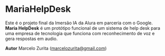 # MariaHelpDesk
Este é o projeto final da Imersão IA da Alura em parceria com o Google. **Maria HelpDesk** é um protótipo funcional de um sistema de help desk para uma empresa de tecnologia que funciona com reconhecimento de voz e gera respostas em audio.

**Autor** Marcelo Zurita (marcelozurita@gmail.com)
